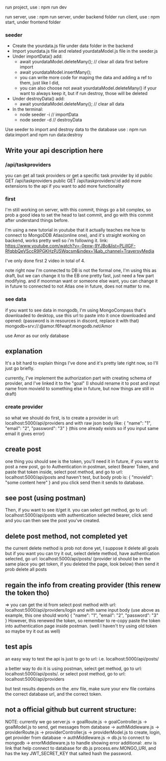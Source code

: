 run project, use : npm run dev

run server, use : npm run server, under backend folder
run client, use : npm start, under frontend folder

### seeder

- Create the yourdata.js file under data folder in the backend
- Import yourdata.js file and related yourdataModel.js file in the seeder.js
- Under importData() add:
    - await yourdataModel.deleteMany(); // clear all data first before import
    - await yourdataModel.insertMany();
    - you can write more code for maping the data and adding a ref to them, just like I did,
    - you can also choose not await yourdataModel.deleteMany() if your want to always keep it, but if run destroy, those will be deleted 
- Under destroyData() add:
    - await yourdataModel.deleteMany(); // clear all data
- In the terminal:
    - node seeder -i // importData
    - node seeder -d // destroyData  

Use seeder to import and destroy data to the database
use : npm run data:import and npm run data:destroy

## Write your api description here

### /api/taskproviders

you can get all task providers or get a specific task provider by id
public GET /api/taskproviders
public GET /api/taskproviders/:id
add more extensions to the api if you want to add more functionality

### first

I'm still working on server, with this commit, things go a bit complex, so prob a good idea to set the head to last commit, and go with this commit after understand things before.

I'm using a new tutorial in youtube that it actually teaches me how to connect to MongoDDB Atlas(online one), and it's straight working on backend, works pretty well so i'm following it.
link: https://www.youtube.com/watch?v=-0exw-9YJBo&list=PLillGF-RfqbbQeVSccR9PGKHzPJSWqcsm&index=1&ab_channel=TraversyMedia

I've only done first 2 video in total of 4.

note right now I'm connected to DB is not the formal one, I'm using this as draft, but we can change it to the EB one pretty fast, just need a few part modifying. and if moonman want or someone else want, you can change it in future to connected to not Atlas one in future, does not matter to me.

### see data

if you want to see data in mongodb, I'm using MongoCompass that's downloaded to desktop, use this url to paste into it once downloaded and opened:
(password is in resources in discord, replace it with that)
mongodb+srv://<username>:<password>@amor.f6fwapf.mongodb.net/Amor

use Amor as our only database

## explanation

It's a bit hard to explain things I've done and it's pretty late right now, so I'll just go briefly.

currently, I've implement the authorization part with creating schema of provider, and I've linked it to the "goal" (I should rename it to post and input name from movieId to something else in future, but now things are still in draft)

### create provider

so what we should do first, is to create a provider in url: localhost:5000/api/providers and with raw json body like:
{
"name": "1",
"email": "2",
"password": "3"
}
(this one already exists so if you input same email it gives error)

## create post

one thing you should see is the token, you'll need it in future, if you want to post a new post,
go to Authentication in postman, select Bearer Token, and paste that token inside, select post method, and go to url: localhost:5000/api/posts
and haven't test, but body prob is:
{
"movieId": "some content here"
}
and you click send then it sends to database.

## see post (using postman)

Then, if you want to see it/get it. you can select get method, go to url:
localhost:5000/api/posts
with authentication selected bearer, click send and you can then see the post you've created.

## delete post method, not completed yet

the current delete method is prob not done yet, I suppose it delete all goals but if you want you can try it out,
select delete method, have authentication selected, go url:
localhost:5000/api/posts/<provider id>
(provider id should be in the same place you get token, if you deleted the page, look below)
then send it prob delete all posts

## regain the info from creating provider (this renew the token tho)

=> you can get the id from select post method with url:
localhost:5000/api/providers/login
and with same input body (use above as example, this one should work)
{
"name": "1",
"email": "2",
"password": "3"
}
However, this renewed the token, so remember to re-copy paste the token into authentication page inside postman. (well I haven't try using old token so maybe try it out as well)

## test apis

an easy way to test the api is just to go to url:
i.e. localhost:5000/api/posts/

a better way to do it is using postman, select get method, go to url: localhost:5000/api/posts/. or select post method, go to url: localhost:5000/api/providers

but test results depends on the .env file, make sure your env file contains the correct database url, and the correct token.

## not a official github but current structure:

NOTE: currently we go server.js -> goalRoute.js -> goalController.js -> goalModel.js to send, get messages from database
-> authMiddleware.js
-> providerRoute.js -> providerController.js -> providerModel.js to create, login, get provider from database
-> authMiddleware.js
-> db.js to connect to mongodb
-> errorMiddleware.js to handle showing error
additional: .env is link that help connect to database for db.js process.env.MONGO_URI, and has the key JWT_SECRET_KEY that salted hash the password.
